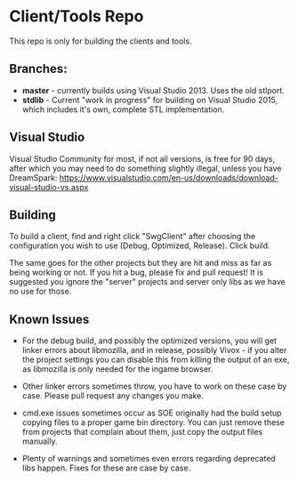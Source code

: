 # Client/Tools Repo

This repo is only for building the clients and tools. 

## Branches:

* **master** - currently builds using Visual Studio 2013. Uses the old stlport.
* **stdlib** - Current "work in progress" for building on Visual Studio 2015, which includes it's own, complete STL implementation.

## Visual Studio

Visual Studio Community for most, if not all versions, is free for 90 days, after which you may need to do something slightly illegal, unless you have DreamSpark: https://www.visualstudio.com/en-us/downloads/download-visual-studio-vs.aspx

## Building

To build a client, find and right click "SwgClient" after choosing the configuration you wish to use (Debug, Optimized, Release). Click build.

The same goes for the other projects but they are hit and miss as far as being working or not. If you hit a bug, please fix and pull request! It is suggested you ignore the "server" projects and server only libs as we have no use for those.

## Known Issues

* For the debug build, and possibly the optimized versions, you will get linker errors about libmozilla, and in release, possibly Vivox - if you alter the project settings you can disable this from killing the output of an exe, as libmozilla is only needed for the ingame browser.

* Other linker errors sometimes throw, you have to work on these case by case. Please pull request any changes you make.

* cmd.exe issues sometimes occur as SOE originally had the build setup copying files to a proper game bin directory. You can just remove these from projects that complain about them, just copy the output files manually.

* Plenty of warnings and sometimes even errors regarding deprecated libs happen. Fixes for these are case by case.
